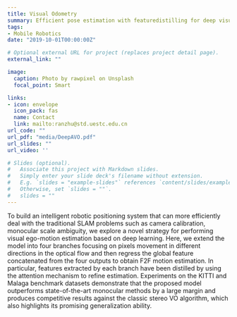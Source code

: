 ```yaml
---
title: Visual Odometry
summary: Efficient pose estimation with featuredistilling for deep visual odometry.
tags:
- Mobile Robotics
date: "2019-10-01T00:00:00Z"

# Optional external URL for project (replaces project detail page).
external_link: ""

image:
  caption: Photo by rawpixel on Unsplash
  focal_point: Smart

links:
- icon: envelope
  icon_pack: fas
  name: Contact
  link: mailto:ranzhu@std.uestc.edu.cn
url_code: ""
url_pdf: "media/DeepAVO.pdf"
url_slides: ""
url_video: ''

# Slides (optional).
#   Associate this project with Markdown slides.
#   Simply enter your slide deck's filename without extension.
#   E.g. `slides = "example-slides"` references `content/slides/example-slides.md`.
#   Otherwise, set `slides = ""`.
#   slides = ""
---
```


To build an intelligent robotic positioning system that can more efficiently deal with the traditional SLAM problems such as camera calibration, monocular scale ambiguity, we explore a novel strategy for performing visual ego-motion estimation based on deep learning. Here, we extend the model into four branches focusing on pixels movement in different directions in the optical flow and then regress the global feature concatenated from the four outputs to obtain F2F motion estimation. In particular, features extracted by each branch have been distilled by using the attention mechanism to refine estimation. Experiments on the KITTI and Malaga benchmark datasets demonstrate that the proposed model outperforms state-of-the-art monocular methods by a large margin and produces competitive results against the classic stereo VO algorithm, which also highlights its promising generalization ability.


